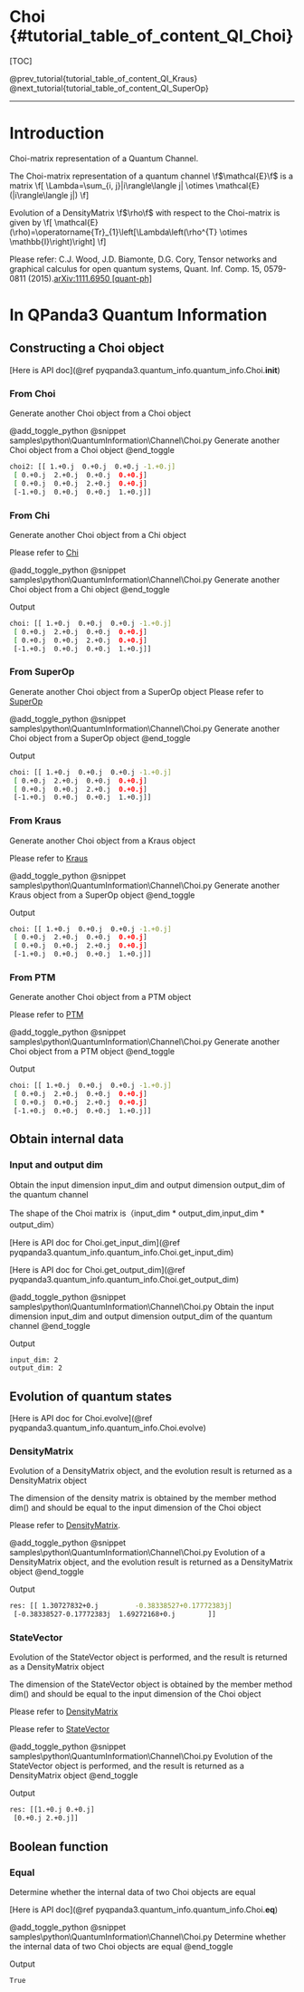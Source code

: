 Choi  {#tutorial_table_of_content_QI_Choi}
=============================================================================

[TOC]

@prev_tutorial{tutorial_table_of_content_QI_Kraus}
@next_tutorial{tutorial_table_of_content_QI_SuperOp}

-------------------------------------------------------------------------------------------------------------------------------

# Introduction

Choi-matrix representation of a Quantum Channel.

The Choi-matrix representation of a quantum channel \f$\mathcal{E}\f$ is a matrix
\f[
\Lambda=\sum_{i, j}|i\rangle\langle j| \otimes \mathcal{E}(|i\rangle\langle j|)
\f]

Evolution of a DensityMatrix \f$\rho\f$ with respect to the Choi-matrix is given by
\f[
\mathcal{E}(\rho)=\operatorname{Tr}_{1}\left[\Lambda\left(\rho^{T} \otimes \mathbb{I}\right)\right]
\f]

Please refer: C.J. Wood, J.D. Biamonte, D.G. Cory, Tensor networks and graphical calculus for open quantum systems, Quant. Inf. Comp. 15, 0579-0811 (2015).[arXiv:1111.6950 [quant-ph]](https://arxiv.org/abs/1111.6950)

# In QPanda3 Quantum Information

## Constructing a Choi object

 [Here is API doc](@ref pyqpanda3.quantum_info.quantum_info.Choi.__init__)

### From Choi
Generate another Choi object from a Choi object

@add_toggle_python
    @snippet samples\python\QuantumInformation\Channel\Choi.py Generate another Choi object from a Choi object
@end_toggle

```bash
choi2: [[ 1.+0.j  0.+0.j  0.+0.j -1.+0.j]
 [ 0.+0.j  2.+0.j  0.+0.j  0.+0.j]
 [ 0.+0.j  0.+0.j  2.+0.j  0.+0.j]
 [-1.+0.j  0.+0.j  0.+0.j  1.+0.j]]
```


### From Chi
Generate another Choi object from a Chi object

Please refer to [Chi](#tutorial_table_of_content_QI_Chi)


@add_toggle_python
    @snippet samples\python\QuantumInformation\Channel\Choi.py Generate another Choi object from a Chi object
@end_toggle

Output
```bash
choi: [[ 1.+0.j  0.+0.j  0.+0.j -1.+0.j]
 [ 0.+0.j  2.+0.j  0.+0.j  0.+0.j]
 [ 0.+0.j  0.+0.j  2.+0.j  0.+0.j]
 [-1.+0.j  0.+0.j  0.+0.j  1.+0.j]]
```

### From SuperOp
Generate another Choi object from a SuperOp object
Please refer to [SuperOp](#tutorial_table_of_content_QI_SuperOp)


@add_toggle_python
    @snippet samples\python\QuantumInformation\Channel\Choi.py Generate another Choi object from a SuperOp object
@end_toggle

Output
```bash
choi: [[ 1.+0.j  0.+0.j  0.+0.j -1.+0.j]
 [ 0.+0.j  2.+0.j  0.+0.j  0.+0.j]
 [ 0.+0.j  0.+0.j  2.+0.j  0.+0.j]
 [-1.+0.j  0.+0.j  0.+0.j  1.+0.j]]
```

### From Kraus
Generate another Choi object from a Kraus object

Please refer to [Kraus](#tutorial_table_of_content_QI_Kraus)

@add_toggle_python
    @snippet samples\python\QuantumInformation\Channel\Choi.py Generate another Kraus object from a SuperOp object
@end_toggle

Output
```bash
choi: [[ 1.+0.j  0.+0.j  0.+0.j -1.+0.j]
 [ 0.+0.j  2.+0.j  0.+0.j  0.+0.j]
 [ 0.+0.j  0.+0.j  2.+0.j  0.+0.j]
 [-1.+0.j  0.+0.j  0.+0.j  1.+0.j]]
```

### From PTM
Generate another Choi object from a PTM object

Please refer to [PTM](#tutorial_table_of_content_QI_PTM)

@add_toggle_python
    @snippet samples\python\QuantumInformation\Channel\Choi.py Generate another Choi object from a PTM object
@end_toggle

Output
```bash
choi: [[ 1.+0.j  0.+0.j  0.+0.j -1.+0.j]
 [ 0.+0.j  2.+0.j  0.+0.j  0.+0.j]
 [ 0.+0.j  0.+0.j  2.+0.j  0.+0.j]
 [-1.+0.j  0.+0.j  0.+0.j  1.+0.j]]
```

## Obtain internal data

### Input and output dim
Obtain the input dimension input_dim and output dimension output_dim of the quantum channel

The shape of the Choi matrix is（input_dim * output_dim,input_dim * output_dim）

[Here is API doc for Choi.get_input_dim](@ref pyqpanda3.quantum_info.quantum_info.Choi.get_input_dim)

[Here is API doc for Choi.get_output_dim](@ref pyqpanda3.quantum_info.quantum_info.Choi.get_output_dim)

@add_toggle_python
    @snippet samples\python\QuantumInformation\Channel\Choi.py Obtain the input dimension input_dim and output dimension output_dim of the quantum channel
@end_toggle

Output
```bash
input_dim: 2
output_dim: 2
```


## Evolution of quantum states

[Here is API doc for Choi.evolve](@ref pyqpanda3.quantum_info.quantum_info.Choi.evolve)

### DensityMatrix
Evolution of a DensityMatrix object, and the evolution result is returned as a DensityMatrix object

The dimension of the density matrix is obtained by the member method dim() and should be equal to the input dimension of the Choi object

Please refer to [DensityMatrix](#tutorial_table_of_content_QI_DensityMatrix).

@add_toggle_python
    @snippet samples\python\QuantumInformation\Channel\Choi.py Evolution of a DensityMatrix object, and the evolution result is returned as a DensityMatrix object
@end_toggle

Output
```bash
res: [[ 1.30727832+0.j         -0.38338527+0.17772383j]
 [-0.38338527-0.17772383j  1.69272168+0.j        ]]
```

### StateVector
Evolution of the StateVector object is performed, and the result is returned as a DensityMatrix object

The dimension of the StateVector object is obtained by the member method dim() and should be equal to the input dimension of the Choi object

Please refer to [DensityMatrix](#tutorial_table_of_content_QI_DensityMatrix)

Please refer to [StateVector](#tutorial_table_of_content_QI_StateVector)


@add_toggle_python
    @snippet samples\python\QuantumInformation\Channel\Choi.py Evolution of the StateVector object is performed, and the result is returned as a DensityMatrix object
@end_toggle
  
Output
```bash
res: [[1.+0.j 0.+0.j]
 [0.+0.j 2.+0.j]]
```

## Boolean function

### Equal

Determine whether the internal data of two Choi objects are equal

[Here is API doc](@ref pyqpanda3.quantum_info.quantum_info.Choi.__eq__)

@add_toggle_python
    @snippet samples\python\QuantumInformation\Channel\Choi.py Determine whether the internal data of two Choi objects are equal
@end_toggle
  
Output
```bash
True
```